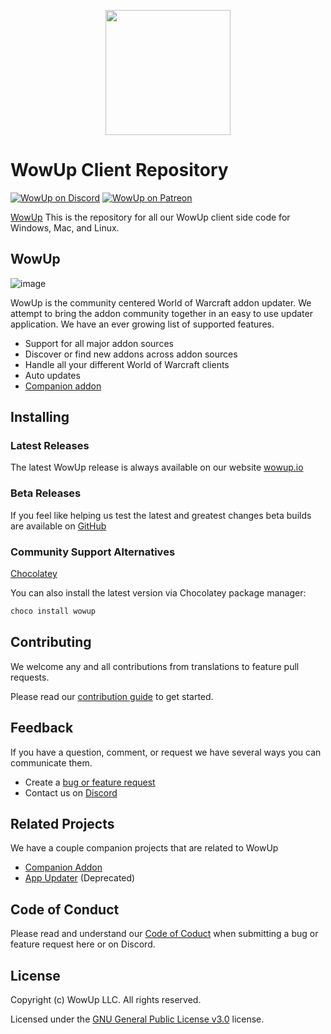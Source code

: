 <p align="center">
  <img src="https://wowup.io/assets/images/wowup_logo_purple.png" width="200" />
</p>

# WowUp Client Repository
[![WowUp on Discord](https://img.shields.io/static/v1?label=Discord&message=WowUp&color=7289DA)](https://discord.gg/rk4F5aD) 
[![WowUp on Patreon](https://img.shields.io/static/v1?label=Patreon&message=WowUp&color=f96854)](https://www.patreon.com/jliddev) 

[WowUp](https://wowup.io) This is the repository for all our WowUp client side code for Windows, Mac, and Linux.

## WowUp
![image](https://user-images.githubusercontent.com/20467484/112852379-7a26cf00-9071-11eb-85ba-5336f10b6d4b.png)

WowUp is the community centered World of Warcraft addon updater. We attempt to bring the addon community together in an easy to use updater application. We have an ever growing list of supported features.

- Support for all major addon sources
- Discover or find new addons across addon sources
- Handle all your different World of Warcraft clients
- Auto updates
- [Companion addon](https://github.com/WowUp/WowUp.Addon)

## Installing

### Latest Releases
The latest WowUp release is always available on our website [wowup.io](https://wowup.io)

### Beta Releases
If you feel like helping us test the latest and greatest changes beta builds are available on [GitHub](https://github.com/WowUp/WowUp/releases)

### Community Support Alternatives
[Chocolatey](https://chocolatey.org)

You can also install the latest version via Chocolatey package manager:

```cmd
choco install wowup
```

## Contributing
We welcome any and all contributions from translations to feature pull requests.

Please read our [contribution guide](https://github.com/WowUp/WowUp/blob/master/CONTRIBUTING.md) to get started.

## Feedback
If you have a question, comment, or request we have several ways you can communicate them.

- Create a [bug or feature request](https://github.com/WowUp/WowUp/issues)
- Contact us on [Discord](https://discord.gg/rk4F5aD)

## Related Projects
We have a couple companion projects that are related to WowUp

- [Companion Addon](https://github.com/WowUp/WowUp.Addon)
- [App Updater](https://github.com/WowUp/WowUpUpdater) (Deprecated)

## Code of Conduct
Please read and understand our [Code of Coduct](https://github.com/WowUp/WowUp/blob/master/CODE_OF_CONDUCT.md) when submitting a bug or feature request here or on Discord.

## License
Copyright (c) WowUp LLC. All rights reserved.

Licensed under the [GNU General Public License v3.0](https://github.com/WowUp/WowUp/blob/master/LICENSE) license.
